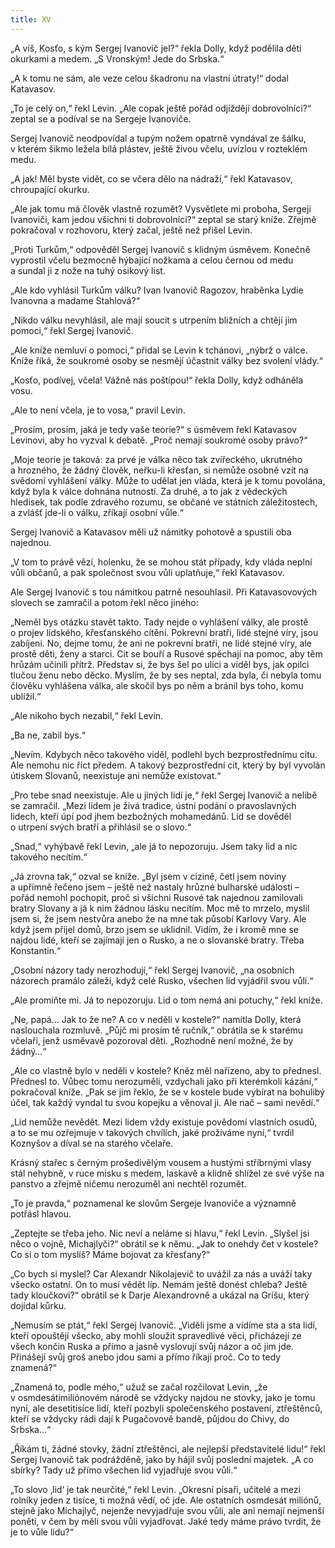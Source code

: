 ```yaml
---
title: XV
---
```


„A víš, Kosťo, s kým Sergej Ivanovič jel?“ řekla Dolly, když podělila děti okurkami a medem. „S Vronským! Jede do Srbska.“

„A k tomu ne sám, ale veze celou škadronu na vlastní útraty!“ dodal Katavasov.

„To je celý on,“ řekl Levin. „Ale copak ještě pořád odjíždějí dobrovolníci?“ zeptal se a podíval se na Sergeje Ivanoviče.

Sergej Ivanovič neodpovídal a tupým nožem opatrně vyndával ze šálku, v kterém šikmo ležela bílá plástev, ještě živou včelu, uvízlou v rozteklém medu.

„A jak! Měl byste vidět, co se včera dělo na nádraží,“ řekl Katavasov, chroupající okurku.

„Ale jak tomu má člověk vlastně rozumět? Vysvětlete mi proboha, Sergeji Ivanoviči, kam jedou všichni ti dobrovolníci?“ zeptal se starý kníže. Zřejmě pokračoval v rozhovoru, který začal, ještě než přišel Levin.

„Proti Turkům,“ odpověděl Sergej Ivanovič s klidným úsměvem. Konečně vyprostil včelu bezmocně hýbající nožkama a celou černou od medu a sundal ji z nože na tuhý osikový list.

„Ale kdo vyhlásil Turkům válku? Ivan Ivanovič Ragozov, hraběnka Lydie Ivanovna a madame Stahlová?“

„Nikdo válku nevyhlásil, ale mají soucit s utrpením bližních a chtějí jim pomoci,“ řekl Sergej Ivanovič.

„Ale kníže nemluví o pomoci,“ přidal se Levin k tchánovi, „nýbrž o válce. Kníže říká, že soukromé osoby se nesmějí účastnit války bez svolení vlády.“

„Kosťo, podívej, včela! Vážně nás poštípou!“ řekla Dolly, když odháněla vosu.

„Ale to není včela, je to vosa,“ pravil Levin.

„Prosím, prosím, jaká je tedy vaše teorie?“ s úsměvem řekl Katavasov Levinovi, aby ho vyzval k debatě. „Proč nemají soukromé osoby právo?“

„Moje teorie je taková: za prvé je válka něco tak zvířeckého, ukrutného a hrozného, že žádný člověk, neřku-li křesťan, si nemůže osobně vzít na svědomí vyhlášení války. Může to udělat jen vláda, která je k tomu povolána, když byla k válce dohnána nutností. Za druhé, a to jak z vědeckých hledisek, tak podle zdravého rozumu, se občané ve státních záležitostech, a zvlášť jde-li o válku, zříkají osobní vůle.“

Sergej Ivanovič a Katavasov měli už námitky pohotově a spustili oba najednou.

„V tom to právě vězí, holenku, že se mohou stát případy, kdy vláda neplní vůli občanů, a pak společnost svou vůli uplatňuje,“ řekl Katavasov.

Ale Sergej Ivanovič s tou námitkou patrně nesouhlasil. Při Katavasovových slovech se zamračil a potom řekl něco jiného:

„Neměl bys otázku stavět takto. Tady nejde o vyhlášení války, ale prostě o projev lidského, křesťanského cítění. Pokrevní bratři, lidé stejné víry, jsou zabíjeni. No, dejme tomu, že ani ne pokrevní bratři, ne lidé stejné víry, ale prostě děti, ženy a starci. Cit se bouří a Rusové spěchají na pomoc, aby těm hrůzám učinili přítrž. Představ si, že bys šel po ulici a viděl bys, jak opilci tlučou ženu nebo děcko. Myslím, že by ses neptal, zda byla, či nebyla tomu člověku vyhlášena válka, ale skočil bys po něm a bránil bys toho, komu ublížil.“

„Ale nikoho bych nezabil,“ řekl Levin.

„Ba ne, zabil bys.“

„Nevím. Kdybych něco takového viděl, podlehl bych bezprostřednímu citu. Ale nemohu nic říct předem. A takový bezprostřední cit, který by byl vyvolán útiskem Slovanů, neexistuje ani nemůže existovat.“

„Pro tebe snad neexistuje. Ale u jiných lidí je,“ řekl Sergej Ivanovič a nelibě se zamračil. „Mezi lidem je živá tradice, ústní podání o pravoslavných lidech, kteří úpí pod jhem bezbožných mohamedánů. Lid se dověděl o utrpení svých bratří a přihlásil se o slovo.“

„Snad,“ vyhýbavě řekl Levin, „ale já to nepozoruju. Jsem taky lid a nic takového necítím.“

„Já zrovna tak,“ ozval se kníže. „Byl jsem v cizině, četl jsem noviny a upřímně řečeno jsem – ještě než nastaly hrůzné bulharské události – pořád nemohl pochopit, proč si všichni Rusové tak najednou zamilovali bratry Slovany a já k nim žádnou lásku necítím. Moc mě to mrzelo, myslil jsem si, že jsem nestvůra anebo že na mne tak působí Karlovy Vary. Ale když jsem přijel domů, brzo jsem se uklidnil. Vidím, že i kromě mne se najdou lidé, kteří se zajímají jen o Rusko, a ne o slovanské bratry. Třeba Konstantin.“

„Osobní názory tady nerozhodují,“ řekl Sergej Ivanovič, „na osobních názorech pramálo záleží, když celé Rusko, všechen lid vyjádřil svou vůli.“

„Ale promiňte mi. Já to nepozoruju. Lid o tom nemá ani potuchy,“ řekl kníže.

„Ne, papá… Jak to že ne? A co v neděli v kostele?“ namítla Dolly, která naslouchala rozmluvě. „Půjč mi prosím tě ručník,“ obrátila se k starému včelaři, jenž usměvavě pozoroval děti. „Rozhodně není možné, že by žádný…“

„Ale co vlastně bylo v neděli v kostele? Kněz měl nařízeno, aby to přednesl. Přednesl to. Vůbec tomu nerozuměli, vzdychali jako při kterémkoli kázání,“ pokračoval kníže. „Pak se jim řeklo, že se v kostele bude vybírat na bohulibý účel, tak každý vyndal tu svou kopejku a věnoval ji. Ale nač – sami nevědí.“

„Lid nemůže nevědět. Mezi lidem vždy existuje povědomí vlastních osudů, a to se mu ozřejmuje v takových chvílích, jaké prožíváme nyní,“ tvrdil Koznyšov a díval se na starého včelaře.

Krásný stařec s černým prošedivělým vousem a hustými stříbrnými vlasy stál nehybně, v ruce misku s medem, laskavě a klidně shlížel ze své výše na panstvo a zřejmě ničemu nerozuměl ani nechtěl rozumět.

„To je pravda,“ poznamenal ke slovům Sergeje Ivanoviče a významně potřásl hlavou.

„Zeptejte se třeba jeho. Nic neví a neláme si hlavu,“ řekl Levin. „Slyšel jsi něco o vojně, Michajlyči?“ obrátil se k němu. „Jak to onehdy čet v kostele? Co si o tom myslíš? Máme bojovat za křesťany?“

„Co bych si myslel? Car Alexandr Nikolajevič to uvážil za nás a uváží taky všecko ostatní. On to musí vědět líp. Nemám ještě donést chleba? Ještě tady kloučkovi?“ obrátil se k Darje Alexandrovně a ukázal na Gríšu, který dojídal kůrku.

„Nemusím se ptát,“ řekl Sergej Ivanovič. „Viděli jsme a vidíme sta a sta lidí, kteří opouštějí všecko, aby mohli sloužit spravedlivé věci, přicházejí ze všech končin Ruska a přímo a jasně vyslovují svůj názor a oč jim jde. Přinášejí svůj groš anebo jdou sami a přímo říkají proč. Co to tedy znamená?“

„Znamená to, podle mého,“ užuž se začal rozčilovat Levin, „že v osmdesátimiliónovém národě se vždycky najdou ne stovky, jako je tomu nyní, ale desetitisíce lidí, kteří pozbyli společenského postavení, ztřeštěnců, kteří se vždycky rádi dají k Pugačovově bandě, půjdou do Chivy, do Srbska…“

„Říkám ti, žádné stovky, žádní ztřeštěnci, ale nejlepší představitelé lidu!“ řekl Sergej Ivanovič tak podrážděně, jako by hájil svůj poslední majetek. „A co sbírky? Tady už přímo všechen lid vyjadřuje svou vůli.“

„To slovo ‚lid‘ je tak neurčité,“ řekl Levin. „Okresní písaři, učitelé a mezi rolníky jeden z tisíce, ti možná vědí, oč jde. Ale ostatních osmdesát miliónů, stejně jako Michajlyč, nejenže nevyjadřuje svou vůli, ale ani nemají nejmenší ponětí, v čem by měli svou vůli vyjadřovat. Jaké tedy máme právo tvrdit, že je to vůle lidu?“
